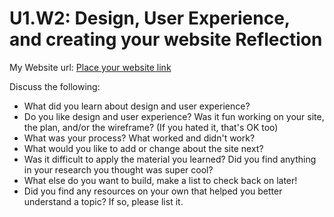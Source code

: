 # U1.W2: Design, User Experience, and creating your website Reflection

My Website url: [Place your website link]()

Discuss the following:
* What did you learn about design and user experience? 
* Do you like design and user experience? Was it fun working on your site, the plan, and/or the wireframe? (If you hated it, that's OK too)
* What was your process? What worked and didn't work?
* What would you like to add or change about the site next?
* Was it difficult to apply the material you learned? Did you find anything in your research you thought was super cool?
* What else do you want to build, make a list to check back on later!
* Did you find any resources on your own that helped you better understand a topic? If so, please list it.
